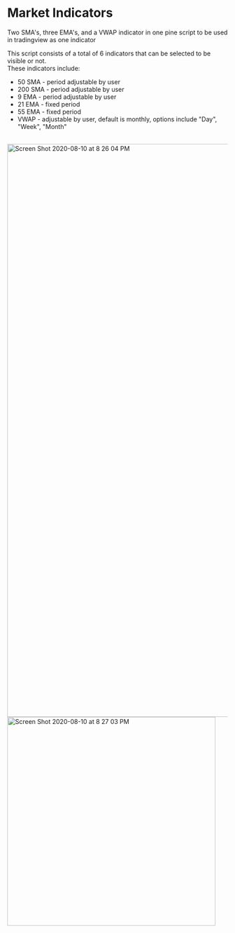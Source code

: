 # Market Indicators
Two SMA's, three EMA's, and a VWAP indicator in one pine script to be used in tradingview as one indicator

This script consists of a total of 6 indicators that can be selected to be visible or not.<br/>These indicators include: 
<ul>
  <li>50  SMA   - period adjustable by user</li>
  <li>200 SMA   - period adjustable by user</li>
  <li>9   EMA   - period adjustable by user</li>
  <li>21  EMA   - fixed period</li>
  <li>55  EMA   - fixed period</li>
  <li>VWAP      - adjustable by user, default is monthly, options include "Day", "Week", "Month"</li>
</ul>
<br/>
<img width="1307" alt="Screen Shot 2020-08-10 at 8 26 04 PM" src="https://user-images.githubusercontent.com/47867514/89874529-924ceb00-db81-11ea-9d0a-6bb30f7f1371.png">

<img width="476" alt="Screen Shot 2020-08-10 at 8 27 03 PM" src="https://user-images.githubusercontent.com/47867514/89875540-ff14b500-db82-11ea-9bb8-ffbf033328c1.png">
